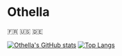 # Othella

🇫🇷 :us: :de:

[![Othella's GitHub stats](https://github-readme-stats-othella-private.vercel.app/api?username=othella&hide=stars,issues&show=&show_icons=true&rank_icon=github&theme=codeSTACKr)](https://github.com/anuraghazra/github-readme-stats)
[![Top Langs](https://github-readme-stats-othella-private.vercel.app/api/top-langs/?username=othella&layout=compact&&size_weight=0.5&count_weight=0.5&theme=codeSTACKr)](https://github.com/anuraghazra/github-readme-stats)
